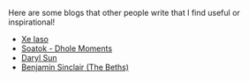 Here are some blogs that other people write that I find useful or inspirational!

- [Xe Iaso](https://xeiaso.net/)
- [Soatok - Dhole Moments](https://soatok.blog/)
- [Daryl Sun](https://blog.darylsun.page/)
- [Benjamin Sinclair (The Beths)](https://www.breakfastandtravelupdates.com/)